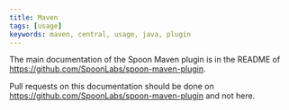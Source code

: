 ```yaml
---
title: Maven
tags: [usage]
keywords: maven, central, usage, java, plugin
---
```


The main documentation of the Spoon Maven plugin is in the README of <https://github.com/SpoonLabs/spoon-maven-plugin>. 

Pull requests on this documentation should be done on <https://github.com/SpoonLabs/spoon-maven-plugin> and not here.
